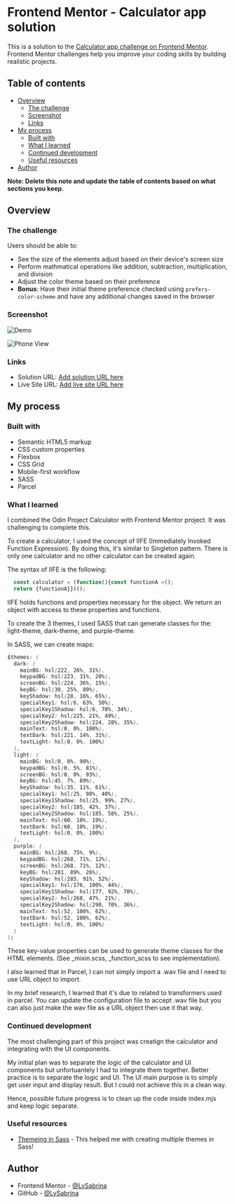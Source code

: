 # Frontend Mentor - Calculator app solution

This is a solution to the [Calculator app challenge on Frontend Mentor](https://www.frontendmentor.io/challenges/calculator-app-9lteq5N29). Frontend Mentor challenges help you improve your coding skills by building realistic projects.

## Table of contents

- [Overview](#overview)
  - [The challenge](#the-challenge)
  - [Screenshot](#screenshot)
  - [Links](#links)
- [My process](#my-process)
  - [Built with](#built-with)
  - [What I learned](#what-i-learned)
  - [Continued development](#continued-development)
  - [Useful resources](#useful-resources)
- [Author](#author)

**Note: Delete this note and update the table of contents based on what sections you keep.**

## Overview

### The challenge

Users should be able to:

- See the size of the elements adjust based on their device's screen size
- Perform mathmatical operations like addition, subtraction, multiplication, and division
- Adjust the color theme based on their preference
- **Bonus**: Have their initial theme preference checked using `prefers-color-scheme` and have any additional changes saved in the browser

### Screenshot

![Demo](./public/images/demo.gif)

![Phone View](./public/images/Calculator_Phone.png)

### Links

- Solution URL: [Add solution URL here](https://your-solution-url.com)
- Live Site URL: [Add live site URL here](https://your-live-site-url.com)

## My process

### Built with

- Semantic HTML5 markup
- CSS custom properties
- Flexbox
- CSS Grid
- Mobile-first workflow
- SASS
- Parcel

### What I learned

I combined the Odin Project Calculator with Frontend Mentor project. It was challenging to complete this.

To create a calculator, I used the concept of IIFE (Immediately Invoked Function Expression). By doing this, it's similar to Singleton pattern. There is only one calculator and no other calculator can be created again.

The syntax of IIFE is the following:

```js
  const calculator = (function(){const functionA =();
  return {functionA}})();
```

IIFE holds functions and properties necessary for the object. We return an object with access to these properties and functions.

To create the 3 themes, I used SASS that can generate classes for the: light-theme, dark-theme, and purple-theme.

In SASS, we can create maps:

```css
$themes: (
  dark: (
    mainBG: hsl(222, 26%, 31%),
    keypadBG: hsl(223, 31%, 20%),
    screenBG: hsl(224, 36%, 15%),
    keyBG: hsl(30, 25%, 89%),
    keyShadow: hsl(28, 16%, 65%),
    specialKey1: hsl(6, 63%, 50%),
    specialKey1Shadow: hsl(6, 70%, 34%),
    specialKey2: hsl(225, 21%, 49%),
    specialKey2Shadow: hsl(224, 28%, 35%),
    mainText: hsl(0, 0%, 100%),
    textDark: hsl(221, 14%, 31%),
    textLight: hsl(0, 0%, 100%)
  ),
  light: (
    mainBG: hsl(0, 0%, 90%),
    keypadBG: hsl(0, 5%, 81%),
    screenBG: hsl(0, 0%, 93%),
    keyBG: hsl(45, 7%, 89%),
    keyShadow: hsl(35, 11%, 61%),
    specialKey1: hsl(25, 98%, 40%),
    specialKey1Shadow: hsl(25, 99%, 27%),
    specialKey2: hsl(185, 42%, 37%),
    specialKey2Shadow: hsl(185, 58%, 25%),
    mainText: hsl(60, 10%, 19%),
    textDark: hsl(60, 10%, 19%),
    textLight: hsl(0, 0%, 100%)
  ),
  purple: (
    mainBG: hsl(268, 75%, 9%),
    keypadBG: hsl(268, 71%, 12%),
    screenBG: hsl(268, 71%, 12%),
    keyBG: hsl(281, 89%, 26%),
    keyShadow: hsl(285, 91%, 52%),
    specialKey1: hsl(176, 100%, 44%),
    specialKey1Shadow: hsl(177, 92%, 70%),
    specialKey2: hsl(268, 47%, 21%),
    specialKey2Shadow: hsl(290, 70%, 36%),
    mainText: hsl(52, 100%, 62%),
    textDark: hsl(52, 100%, 62%),
    textLight: hsl(0, 0%, 100%)
  )
);
```

These key-value properties can be used to generate theme classes for the HTML elements. (See \_mixin.scss, \_function_scss to see implementation).

I also learned that in Parcel, I can not simply import a .wav file and I need to use URL object to import.

In my brief research, I learned that it's due to related to transformers used in parcel. You can update the configuration file to accept .wav file but you can also just make the wav file as a URL object then use it that way.

### Continued development

The most challenging part of this project was creatign the calculator and integrating with the UI components.

My initial plan was to separate the logic of the calculator and UI components but unfortuantely I had to integrate them together.
Better practice is to separate the logic and UI. The UI main purpose is to simply get user input and display result. But I could not achieve this in a clean way.

Hence, possible future progress is to clean up the code inside index.mjs and keep logic separate.

### Useful resources

- [Themeing in Sass](https://david-x.medium.com/light-mode-dark-mode-dynamic-theming-through-scss-mixin-c86e57a4de49) - This helped me with creating multiple themes in Sass!

## Author

- Frontend Mentor - [@LySabrina](https://www.frontendmentor.io/profile/LySabrina)
- GitHub - [@LySabrina](https://github.com/LySabrina)
